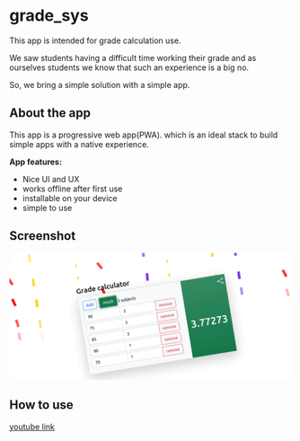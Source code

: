 # grade_sys

<p> This app is intended for grade calculation use. </p>
<p> We saw students having a difficult time working their 
grade and as ourselves students we know that
such an experience is a big no.</p>
<p>So, we bring a simple solution with a simple app. </p>

## About the app
 <p> This app is a progressive web app(PWA).
which is an ideal stack to build simple apps with a native experience.</p>
<b> App features:</b>
<ul>
<li>Nice UI and UX</li>
<li>works offline after first use</li>
<li>installable on your device</li>
<li>simple to use</li>
</ul>


## Screenshot

<img src="Screenshot-of-app.png" alt="screenshot"/>


## How to use
<a href="https://youtu.be/PsqmaIYtEL8" target="_blank">youtube link</a>

